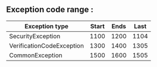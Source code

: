 Exception code range :
------------

| Exception type            | Start | Ends | Last |    
|---------------------------|-------|------|------|
| SecurityException         | 1100  | 1200 | 1104 |  
| VerificationCodeException | 1300  | 1400 | 1305 | 
| CommonException           | 1500  | 1600 | 1505 |





